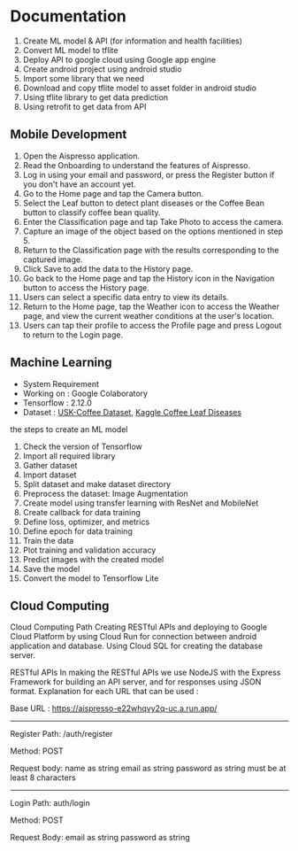 # Documentation

1. Create ML model &  API  (for information and health facilities)
2. Convert ML model to tflite
3. Deploy API to google cloud using Google app engine
4. Create android project using android studio
5. Import some library that we need
6. Download and copy tflite model to asset folder in android studio
7. Using tflite library to get data prediction
8. Using retrofit to get data from API

## Mobile Development

1.	Open the Aispresso application.
2.	Read the Onboarding to understand the features of Aispresso.
3.	Log in using your email and password, or press the Register button if you don't have an account yet.
4.	Go to the Home page and tap the Camera button.
5.	Select the Leaf button to detect plant diseases or the Coffee Bean button to classify coffee bean quality.
6.	Enter the Classification page and tap Take Photo to access the camera.
7.	Capture an image of the object based on the options mentioned in step 5.
8.	Return to the Classification page with the results corresponding to the captured image.
9.	Click Save to add the data to the History page.
10.	Go back to the Home page and tap the History icon in the Navigation button to access the History page.
11.	Users can select a specific data entry to view its details.
12.	Return to the Home page, tap the Weather icon to access the Weather page, and view the current weather conditions at the user's location.
13.	Users can tap their profile to access the Profile page and press Logout to return to the Login page.


## Machine Learning

- System Requirement
- Working on : Google Colaboratory
- Tensorflow : 2.12.0
- Dataset : [USK-Coffee Dataset](https://comvis.unsyiah.ac.id/usk-coffee), [Kaggle Coffee Leaf Diseases](https://www.kaggle.com/datasets/badasstechie/coffee-leaf-diseases)

the steps to create an ML model
1.	Check the version of Tensorflow
2.	Import all required library
3.	Gather dataset
4.	Import dataset
5.	Split dataset and make dataset directory
6.	Preprocess the dataset: Image Augmentation
7.	Create model using transfer learning with ResNet and MobileNet
8.	Create callback for data training
9.	Define loss, optimizer, and metrics
10.	Define epoch for data training
11.	Train the data
12.	Plot training and validation accuracy
13.	Predict images with the created model
14.	Save the model
15.	Convert the model to Tensorflow Lite


## Cloud Computing

Cloud Computing Path
Creating RESTful APIs and deploying to Google Cloud Platform by using Cloud Run for connection between android application and database. Using Cloud SQL for creating the database server.

RESTful APIs
In making the RESTful APIs we use NodeJS with the Express Framework for building an API server, and for responses using JSON format. Explanation for each URL that can be used :

Base URL :
https://aispresso-e22whqvy2q-uc.a.run.app/

-------------------------------------------------------------------------

Register
Path: 
/auth/register

Method:
POST

Request body: 
name as string
email as string
password as string must be at least 8 characters

-------------------------------------------------------------------------

Login
Path:
auth/login

Method: 
POST

Request Body:
email as string
password as string
